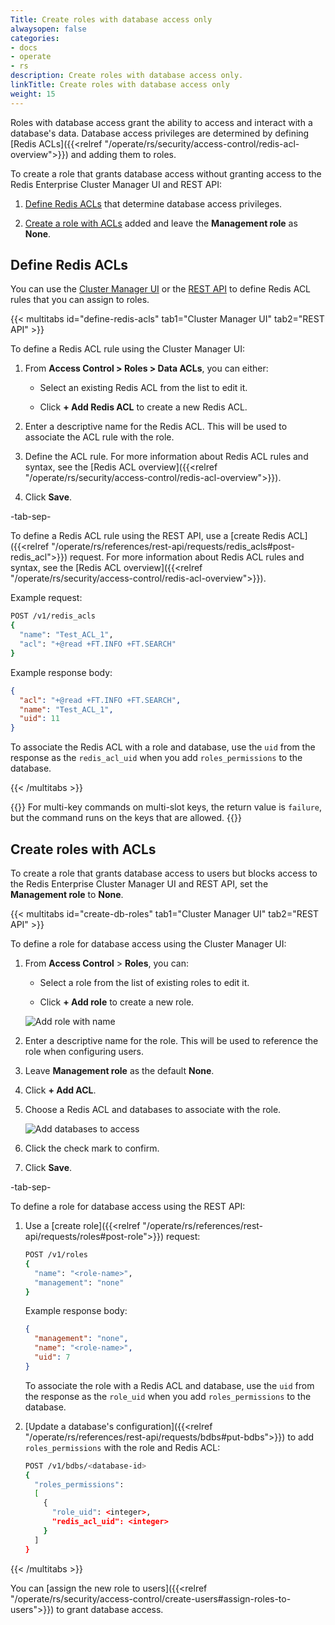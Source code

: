 ```yaml
---
Title: Create roles with database access only 
alwaysopen: false
categories:
- docs
- operate
- rs
description: Create roles with database access only.
linkTitle: Create roles with database access only 
weight: 15
---
```


Roles with database access grant the ability to access and interact with a database's data. Database access privileges are determined by defining [Redis ACLs]({{<relref "/operate/rs/security/access-control/redis-acl-overview">}}) and adding them to roles.

To create a role that grants database access without granting access to the Redis Enterprise Cluster Manager UI and REST API:

1. [Define Redis ACLs](#define-redis-acls) that determine database access privileges.

1. [Create a role with ACLs](#create-roles-with-acls) added and leave the **Management role** as **None**.

## Define Redis ACLs

You can use the [Cluster Manager UI](#define-acls-ui) or the [REST API](#define-acls-rest-api) to define Redis ACL rules that you can assign to roles.

{{< multitabs id="define-redis-acls" 
tab1="Cluster Manager UI"
tab2="REST API" >}}

To define a Redis ACL rule using the Cluster Manager UI:

1. From **Access Control > Roles > Data ACLs**, you can either:

    - Select an existing Redis ACL from the list to edit it.

    - Click **+ Add Redis ACL** to create a new Redis ACL.

1. Enter a descriptive name for the Redis ACL. This will be used to associate the ACL rule with the role.

1. Define the ACL rule. For more information about Redis ACL rules and syntax, see the [Redis ACL overview]({{<relref "/operate/rs/security/access-control/redis-acl-overview">}}).

1. Click **Save**.

-tab-sep-

To define a Redis ACL rule using the REST API, use a [create Redis ACL]({{<relref "/operate/rs/references/rest-api/requests/redis_acls#post-redis_acl">}}) request. For more information about Redis ACL rules and syntax, see the [Redis ACL overview]({{<relref "/operate/rs/security/access-control/redis-acl-overview">}}).

Example request:

```sh
POST /v1/redis_acls
{ 
  "name": "Test_ACL_1",
  "acl": "+@read +FT.INFO +FT.SEARCH"
}
```

Example response body:

```json
{ 
  "acl": "+@read +FT.INFO +FT.SEARCH",
  "name": "Test_ACL_1",
  "uid": 11
}
```

To associate the Redis ACL with a role and database, use the `uid` from the response as the `redis_acl_uid` when you add `roles_permissions` to the database.

{{< /multitabs >}}

{{<note>}}
For multi-key commands on multi-slot keys, the return value is `failure`, but the command runs on the keys that are allowed.
{{</note>}}

## Create roles with ACLs

To create a role that grants database access to users but blocks access to the Redis Enterprise Cluster Manager UI and REST API, set the **Management role** to **None**.

{{< multitabs id="create-db-roles" 
tab1="Cluster Manager UI"
tab2="REST API" >}}

To define a role for database access using the Cluster Manager UI:

1. From **Access Control** > **Roles**, you can:

    - Select a role from the list of existing roles to edit it.

    - Click **+ Add role** to create a new role.

    <img src="../../../../../images/rs/screenshots/access-control/7-22-updates/roles-screen.png" alt="Add role with name">

1. Enter a descriptive name for the role. This will be used to reference the role when configuring users.

1. Leave **Management role** as the default **None**.
    
1. Click **+ Add ACL**.

1.  Choose a Redis ACL and databases to associate with the role.

    <img src="../../../../../images/rs/screenshots/access-control/7-22-updates/create-role-db-access-only.png" alt="Add databases to access">

1. Click the check mark to confirm.

1. Click **Save**.

-tab-sep-

To define a role for database access using the REST API:

1. Use a [create role]({{<relref "/operate/rs/references/rest-api/requests/roles#post-role">}}) request:

    ```sh
    POST /v1/roles
    { 
      "name": "<role-name>",
      "management": "none" 
    }
    ```

    Example response body:

    ```json
    { 
      "management": "none",
      "name": "<role-name>",
      "uid": 7
    }
    ```

    To associate the role with a Redis ACL and database, use the `uid` from the response as the `role_uid` when you add `roles_permissions` to the database.

1. [Update a database's configuration]({{<relref "/operate/rs/references/rest-api/requests/bdbs#put-bdbs">}}) to add `roles_permissions` with the role and Redis ACL:

    ```sh
    POST /v1/bdbs/<database-id>
    {
      "roles_permissions":
      [
        {
          "role_uid": <integer>,
          "redis_acl_uid": <integer>
        }
      ]
    }
    ```

{{< /multitabs >}}

You can [assign the new role to users]({{<relref "/operate/rs/security/access-control/create-users#assign-roles-to-users">}}) to grant database access.
